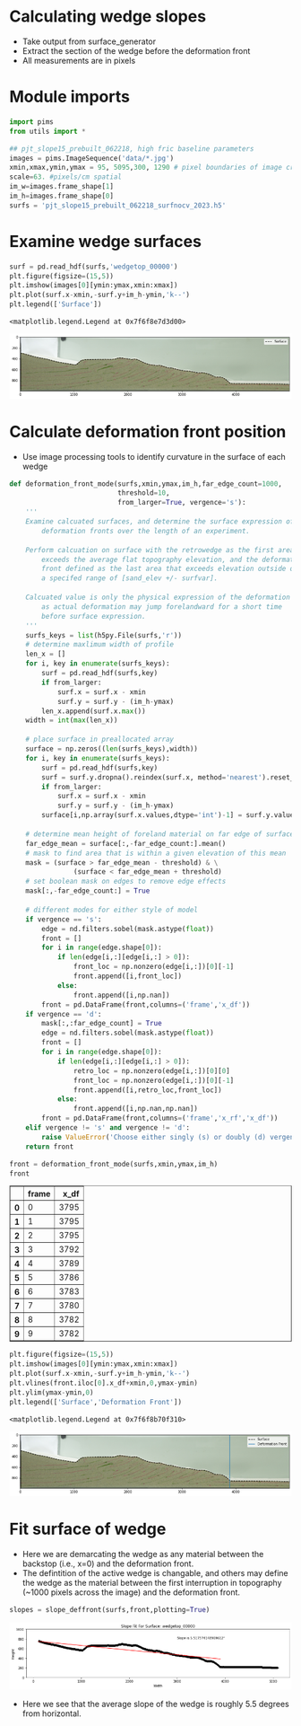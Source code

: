 # Calculating wedge slopes
- Take output from surface_generator
- Extract the section of the wedge before the deformation front
- All measurements are in pixels

# Module imports


```python
import pims
from utils import *
```


```python
## pjt_slope15_prebuilt_062218, high fric baseline parameters
images = pims.ImageSequence('data/*.jpg')
xmin,xmax,ymin,ymax = 95, 5095,300, 1290 # pixel boundaries of image crop
scale=63. #pixels/cm spatial
im_w=images.frame_shape[1]
im_h=images.frame_shape[0]
surfs = 'pjt_slope15_prebuilt_062218_surfnocv_2023.h5'
```

# Examine wedge surfaces


```python
surf = pd.read_hdf(surfs,'wedgetop_00000')
plt.figure(figsize=(15,5))
plt.imshow(images[0][ymin:ymax,xmin:xmax])
plt.plot(surf.x-xmin,-surf.y+im_h-ymin,'k--')
plt.legend(['Surface'])
```




    <matplotlib.legend.Legend at 0x7f6f8e7d3d00>




    
![png](output_5_1.png)
    


# Calculate deformation front position
- Use image processing tools to identify curvature in the surface of each wedge


```python
def deformation_front_mode(surfs,xmin,ymax,im_h,far_edge_count=1000,
                           threshold=10,
                           from_larger=True, vergence='s'):
    '''     
    Examine calcuated surfaces, and determine the surface expression of their
        deformation fronts over the length of an experiment.
         
    Perform calcuation on surface with the retrowedge as the first area that 
        exceeds the average flat topography elevation, and the deformation 
        front defined as the last area that exceeds elevation outside of 
        a specifed range of [sand_elev +/- surfvar].
         
    Calcuated value is only the physical expression of the deformation front, 
        as actual deformation may jump forelandward for a short time 
        before surface expression.         
    '''
    surfs_keys = list(h5py.File(surfs,'r'))
    # determine maxlimum width of profile
    len_x = []
    for i, key in enumerate(surfs_keys):    
        surf = pd.read_hdf(surfs,key)
        if from_larger:
            surf.x = surf.x - xmin
            surf.y = surf.y - (im_h-ymax)
        len_x.append(surf.x.max())
    width = int(max(len_x))    
    
    # place surface in preallocated array
    surface = np.zeros((len(surfs_keys),width))
    for i, key in enumerate(surfs_keys):    
        surf = pd.read_hdf(surfs,key)
        surf = surf.y.dropna().reindex(surf.x, method='nearest').reset_index()
        if from_larger:
            surf.x = surf.x - xmin
            surf.y = surf.y - (im_h-ymax)
        surface[i,np.array(surf.x.values,dtype='int')-1] = surf.y.values
        
    # determine mean height of foreland material on far edge of surface array
    far_edge_mean = surface[:,-far_edge_count:].mean()
    # mask to find area that is within a given elevation of this mean
    mask = (surface > far_edge_mean - threshold) & \
                (surface < far_edge_mean + threshold)
    # set boolean mask on edges to remove edge effects
    mask[:,-far_edge_count:] = True
    
    # different modes for either style of model
    if vergence == 's':
        edge = nd.filters.sobel(mask.astype(float))
        front = []
        for i in range(edge.shape[0]):
            if len(edge[i,:][edge[i,:] > 0]):
                front_loc = np.nonzero(edge[i,:])[0][-1]
                front.append([i,front_loc])
            else:
                front.append([i,np.nan])
        front = pd.DataFrame(front,columns=('frame','x_df'))
    if vergence == 'd':
        mask[:,:far_edge_count] = True
        edge = nd.filters.sobel(mask.astype(float))
        front = []
        for i in range(edge.shape[0]):
            if len(edge[i,:][edge[i,:] > 0]):
                retro_loc = np.nonzero(edge[i,:])[0][0]
                front_loc = np.nonzero(edge[i,:])[0][-1]
                front.append([i,retro_loc,front_loc])
            else:
                front.append([i,np.nan,np.nan])
        front = pd.DataFrame(front,columns=('frame','x_rf','x_df'))
    elif vergence != 's' and vergence != 'd':
        raise ValueError('Choose either singly (s) or doubly (d) vergent mode') 
    return front
```


```python
front = deformation_front_mode(surfs,xmin,ymax,im_h)
front
```




<div>
<style scoped>
    .dataframe tbody tr th:only-of-type {
        vertical-align: middle;
    }

    .dataframe tbody tr th {
        vertical-align: top;
    }

    .dataframe thead th {
        text-align: right;
    }
</style>
<table border="1" class="dataframe">
  <thead>
    <tr style="text-align: right;">
      <th></th>
      <th>frame</th>
      <th>x_df</th>
    </tr>
  </thead>
  <tbody>
    <tr>
      <th>0</th>
      <td>0</td>
      <td>3795</td>
    </tr>
    <tr>
      <th>1</th>
      <td>1</td>
      <td>3795</td>
    </tr>
    <tr>
      <th>2</th>
      <td>2</td>
      <td>3795</td>
    </tr>
    <tr>
      <th>3</th>
      <td>3</td>
      <td>3792</td>
    </tr>
    <tr>
      <th>4</th>
      <td>4</td>
      <td>3789</td>
    </tr>
    <tr>
      <th>5</th>
      <td>5</td>
      <td>3786</td>
    </tr>
    <tr>
      <th>6</th>
      <td>6</td>
      <td>3783</td>
    </tr>
    <tr>
      <th>7</th>
      <td>7</td>
      <td>3780</td>
    </tr>
    <tr>
      <th>8</th>
      <td>8</td>
      <td>3782</td>
    </tr>
    <tr>
      <th>9</th>
      <td>9</td>
      <td>3782</td>
    </tr>
  </tbody>
</table>
</div>




```python
plt.figure(figsize=(15,5))
plt.imshow(images[0][ymin:ymax,xmin:xmax])
plt.plot(surf.x-xmin,-surf.y+im_h-ymin,'k--')
plt.vlines(front.iloc[0].x_df+xmin,0,ymax-ymin)
plt.ylim(ymax-ymin,0)
plt.legend(['Surface','Deformation Front'])
```




    <matplotlib.legend.Legend at 0x7f6f8b70f310>




    
![png](output_9_1.png)
    


# Fit surface of wedge
- Here we are demarcating the wedge as any material between the backstop (i.e., x=0) and the deformation front.
- The defintition of the active wedge is changable, and others may define the wedge as the material between the first interruption in topography (~1000 pixels across the image) and the deformation front.


```python
slopes = slope_deffront(surfs,front,plotting=True)
```

![alt text](fit_surf_wedgetop_00000.png)

- Here we see that the average slope of the wedge is roughly 5.5 degrees from horizontal.
